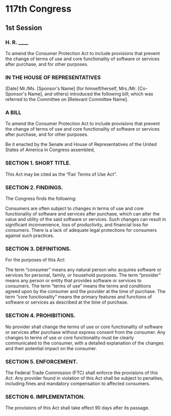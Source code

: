 
<H1>117th Congress</H1>
<h2>1st Session</h2>

<h3>H. R. ____</h3>
To amend the Consumer Protection Act to include provisions that prevent the change of terms of use and core functionality of software or services after purchase, and for other purposes.

<h3>IN THE HOUSE OF REPRESENTATIVES </h3>  
[Date] Mr./Ms. [Sponsor's Name] (for himself/herself, Mrs./Mr. [Co-Sponsor's Name], and others) introduced the following bill; which was referred to the Committee on [Relevant Committee Name].

<h3>A BILL</h3>
To amend the Consumer Protection Act to include provisions that prevent the change of terms of use and core functionality of software or services after purchase, and for other purposes.

Be it enacted by the Senate and House of Representatives of the United States of America in Congress assembled,

<h3>SECTION 1. SHORT TITLE.</h3>
This Act may be cited as the “Fair Terms of Use Act”.

<h3>SECTION 2. FINDINGS.</h3>
The Congress finds the following:

Consumers are often subject to changes in terms of use and core functionality of software and services after purchase, which can alter the value and utility of the said software or services.
Such changes can result in significant inconvenience, loss of productivity, and financial loss for consumers.
There is a lack of adequate legal protections for consumers against such practices.
<h3>SECTION 3. DEFINITIONS.</h3>
For the purposes of this Act:

The term “consumer” means any natural person who acquires software or services for personal, family, or household purposes.
The term “provider” means any person or entity that provides software or services to consumers.
The term “terms of use” means the terms and conditions agreed upon by the consumer and the provider at the time of purchase.
The term “core functionality” means the primary features and functions of software or services as described at the time of purchase.
<h3>SECTION 4. PROHIBITIONS.</h3>
No provider shall change the terms of use or core functionality of software or services after purchase without express consent from the consumer.
Any changes to terms of use or core functionality must be clearly communicated to the consumer, with a detailed explanation of the changes and their potential impact on the consumer.
<h3>SECTION 5. ENFORCEMENT.</h3>
The Federal Trade Commission (FTC) shall enforce the provisions of this Act.
Any provider found in violation of this Act shall be subject to penalties, including fines and mandatory compensation to affected consumers.
<h3>SECTION 6. IMPLEMENTATION.</h3>
The provisions of this Act shall take effect 90 days after its passage.
